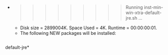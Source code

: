 * >>>>>>>>> Running inst-min-win-xtra-default-jre.sh ...
  * Disk size = 2899004K. Space Used = 4K. Runtime = 00:00:00:01.
  * The following NEW packages will be installed:
  ```bash
default-jre*
  ```
